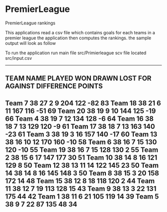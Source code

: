 # PremierLeague
PremierLeague rankings

This applications read a csv file which contains goals for each teams in a premier league the application then computes the rankings. 
the sample output will look as follow

To run the application run main file src/Primierleague
scv file located src/input.csv


--------------------------------------------------------------------------------------------------------------
 TEAM NAME     PLAYED        WON      DRAWN       LOST        FOR    AGAINST DIFFERENCE     POINTS
--------------------------------------------------------------------------------------------------------------
Team 7             38         27          2          9        204        122        -82         83
Team 18            38         21          6         11        167        116        -51         69
Team 20            38         19          9         10        144        125        -19         66
Team 4             38         19          7         12        134        128         -6         64
Team 16            38         18          7         13        129        120         -9         61
Team 17            38         18          7         13        163        140        -23         61
Team 3             38         19          3         16        157        140        -17         60
Team 13            38         16         10         12        170        160        -10         58
Team 6             38         16          7         15        130        120        -10         55
Team 19            38         16          7         15        128        130          2         55
Team 2             38         15          6         17        147        177         30         51
Team 10            38         14          8         16        121        129          8         50
Team 12            38         13         11         14        122        145         23         50
Team 14            38         14          8         16        145        148          3         50
Team 8             38         15          3         20        158        172         14         48
Team 15            38         12          8         18        118        120          2         44
Team 11            38         12          7         19        113        128         15         43
Team 9             38         13          3         22        131        175         44         42
Team 1             38         11          6         21        105        119         14         39
Team 5             38          9          7         22         87        135         48         34
--------------------------------------------------------------------------------------------------------------
